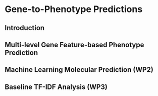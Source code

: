 # Gene-to-Phenotype Predictions


## Introduction

## Multi-level Gene Feature-based Phenotype Prediction

## Machine Learning Molecular Prediction (WP2)

## Baseline TF-IDF Analysis (WP3)
